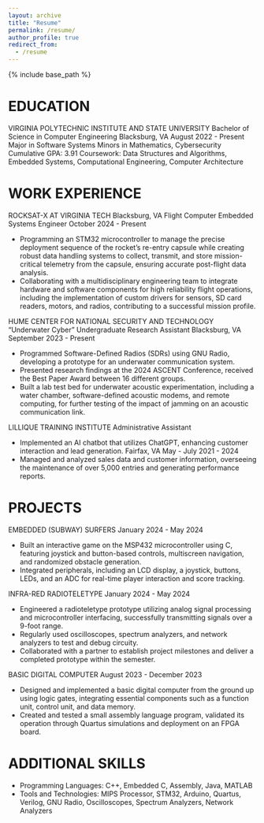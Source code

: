 ```yaml
---
layout: archive
title: "Resume"
permalink: /resume/
author_profile: true
redirect_from:
  - /resume
---
```


{% include base_path %}

EDUCATION 
======
VIRGINIA POLYTECHNIC INSTITUTE AND STATE UNIVERSITY 
Bachelor of Science in Computer Engineering 
Blacksburg, VA 
August 2022 - Present 
Major in Software Systems 
Minors in Mathematics, Cybersecurity 
Cumulative GPA: 3.91 
Coursework: Data Structures and Algorithms, Embedded Systems, Computational Engineering, Computer Architecture 

WORK EXPERIENCE  
======
ROCKSAT-X AT VIRGINIA TECH 
Blacksburg, VA 
Flight Computer Embedded Systems Engineer 
October 2024 - Present 
* Programming an STM32 microcontroller to manage the precise deployment sequence of the rocket’s re-entry capsule 
while creating robust data handling systems to collect, transmit, and store mission-critical telemetry from the capsule, 
ensuring accurate post-flight data analysis. 
* Collaborating with a multidisciplinary engineering team to integrate hardware and software components for high
reliability flight operations, including the implementation of custom drivers for sensors, SD card readers, motors, and 
radios, contributing to a successful mission profile. 

HUME CENTER FOR NATIONAL SECURITY AND TECHNOLOGY 
“Underwater Cyber” Undergraduate Research Assistant 
Blacksburg, VA 
September 2023 - Present 
* Programmed Software-Defined Radios (SDRs) using GNU Radio, developing a prototype for an underwater 
communication system. 
* Presented research findings at the 2024 ASCENT Conference, received the Best Paper Award between 16 different 
groups. 
* Built a lab test bed for underwater acoustic experimentation, including a water chamber, software-defined acoustic 
modems, and remote computing, for further testing of the impact of jamming on an acoustic communication link. 

LILLIQUE TRAINING INSTITUTE 
Administrative Assistant 
* Implemented an AI chatbot that utilizes ChatGPT, enhancing customer interaction and lead generation. 
Fairfax, VA 
May - July 2021 - 2024 
* Managed and analyzed sales data and customer information, overseeing the maintenance of over 5,000 entries and 
generating performance reports. 

PROJECTS
====== 
EMBEDDED (SUBWAY) SURFERS 
January 2024 - May 2024 
* Built an interactive game on the MSP432 microcontroller using C, featuring joystick and button-based controls, multiscreen navigation, and randomized obstacle generation. 
* Integrated peripherals, including an LCD display, a joystick, buttons, LEDs, and an ADC for real-time player interaction and score tracking. 

INFRA-RED RADIOTELETYPE 
January 2024 - May 2024 
* Engineered a radioteletype prototype utilizing analog signal processing and microcontroller interfacing, successfully transmitting signals over a 9-foot range. 
* Regularly used oscilloscopes, spectrum analyzers, and network analyzers to test and debug circuity. 
* Collaborated with a partner to establish project milestones and deliver a completed prototype within the semester. 

BASIC DIGITAL COMPUTER 
August 2023 - December 2023 
* Designed and implemented a basic digital computer from the ground up using logic gates, integrating essential components such as a function unit, control unit, and data memory. 
* Created and tested a small assembly language program, validated its operation through Quartus simulations and deployment on an FPGA board. 

ADDITIONAL SKILLS 
====== 
* Programming Languages: C++, Embedded C, Assembly, Java, MATLAB 
* Tools and Technologies: MIPS Processor, STM32, Arduino, Quartus, Verilog, GNU Radio, Oscilloscopes, Spectrum Analyzers, Network Analyzers

<!-- Education
======
* Ph.D in Version Control Theory, GitHub University, 2018 (expected)
* M.S. in Jekyll, GitHub University, 2014
* B.S. in GitHub, GitHub University, 2012

Work experience
======
* Spring 2024: Academic Pages Collaborator
  * Github University
  * Duties includes: Updates and improvements to template
  * Supervisor: The Users

* Fall 2015: Research Assistant
  * Github University
  * Duties included: Merging pull requests
  * Supervisor: Professor Hub

* Summer 2015: Research Assistant
  * Github University
  * Duties included: Tagging issues
  * Supervisor: Professor Git
  
Skills
======
* Skill 1
* Skill 2
  * Sub-skill 2.1
  * Sub-skill 2.2
  * Sub-skill 2.3
* Skill 3

Publications
======
  <ul>{% for post in site.publications reversed %}
    {% include archive-single-cv.html %}
  {% endfor %}</ul>
  
Talks
======
  <ul>{% for post in site.talks reversed %}
    {% include archive-single-talk-cv.html  %}
  {% endfor %}</ul>
  
Teaching
======
  <ul>{% for post in site.teaching reversed %}
    {% include archive-single-cv.html %}
  {% endfor %}</ul>
  
Service and leadership
======
* Currently signed in to 43 different slack teams -->
